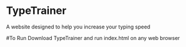 # TypeTrainer
A website designed to help you increase your typing speed

#To Run
Download TypeTrainer and run index.html on any web browser

